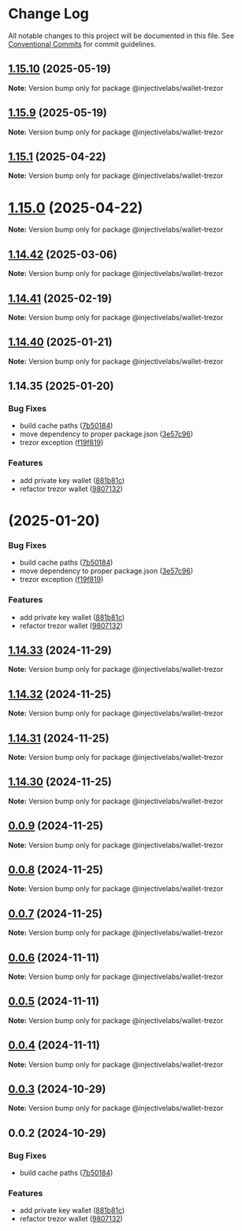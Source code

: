 # Change Log

All notable changes to this project will be documented in this file.
See [Conventional Commits](https://conventionalcommits.org) for commit guidelines.

## [1.15.10](https://github.com/InjectiveLabs/injective-ts/compare/@injectivelabs/wallet-trezor@1.15.9...@injectivelabs/wallet-trezor@1.15.10) (2025-05-19)

**Note:** Version bump only for package @injectivelabs/wallet-trezor

## [1.15.9](https://github.com/InjectiveLabs/injective-ts/compare/@injectivelabs/wallet-trezor@1.15.8...@injectivelabs/wallet-trezor@1.15.9) (2025-05-19)

**Note:** Version bump only for package @injectivelabs/wallet-trezor

## [1.15.1](https://github.com/InjectiveLabs/injective-ts/compare/@injectivelabs/wallet-trezor@1.15.0...@injectivelabs/wallet-trezor@1.15.1) (2025-04-22)

**Note:** Version bump only for package @injectivelabs/wallet-trezor

# [1.15.0](https://github.com/InjectiveLabs/injective-ts/compare/@injectivelabs/wallet-trezor@1.14.57...@injectivelabs/wallet-trezor@1.15.0) (2025-04-22)

**Note:** Version bump only for package @injectivelabs/wallet-trezor

## [1.14.42](https://github.com/InjectiveLabs/injective-ts/compare/@injectivelabs/wallet-trezor@1.14.41-alpha.18...@injectivelabs/wallet-trezor@1.14.42) (2025-03-06)

**Note:** Version bump only for package @injectivelabs/wallet-trezor

## [1.14.41](https://github.com/InjectiveLabs/injective-ts/compare/@injectivelabs/wallet-trezor@1.14.41-beta.15...@injectivelabs/wallet-trezor@1.14.41) (2025-02-19)

**Note:** Version bump only for package @injectivelabs/wallet-trezor

## [1.14.40](https://github.com/InjectiveLabs/injective-ts/compare/v1.14.35...v1.14.40) (2025-01-21)

**Note:** Version bump only for package @injectivelabs/wallet-trezor

## 1.14.35 (2025-01-20)

### Bug Fixes

- build cache paths ([7b50184](https://github.com/InjectiveLabs/injective-ts/commit/7b5018431d970bfb00d022878fbf7994e4878e72))
- move dependency to proper package.json ([3e57c96](https://github.com/InjectiveLabs/injective-ts/commit/3e57c96e4a3af096d7e3815f4d3e5b183bd5bdf4))
- trezor exception ([f19f819](https://github.com/InjectiveLabs/injective-ts/commit/f19f819f1bc9b80a71a582bad81f589505ec590b))

### Features

- add private key wallet ([881b81c](https://github.com/InjectiveLabs/injective-ts/commit/881b81c9d07532def5168b6f761108a7ab3fd3f2))
- refactor trezor wallet ([9807132](https://github.com/InjectiveLabs/injective-ts/commit/980713258fb2b667b97183a1d79f2c1b0374c70d))

# (2025-01-20)

### Bug Fixes

- build cache paths ([7b50184](https://github.com/InjectiveLabs/injective-ts/commit/7b5018431d970bfb00d022878fbf7994e4878e72))
- move dependency to proper package.json ([3e57c96](https://github.com/InjectiveLabs/injective-ts/commit/3e57c96e4a3af096d7e3815f4d3e5b183bd5bdf4))
- trezor exception ([f19f819](https://github.com/InjectiveLabs/injective-ts/commit/f19f819f1bc9b80a71a582bad81f589505ec590b))

### Features

- add private key wallet ([881b81c](https://github.com/InjectiveLabs/injective-ts/commit/881b81c9d07532def5168b6f761108a7ab3fd3f2))
- refactor trezor wallet ([9807132](https://github.com/InjectiveLabs/injective-ts/commit/980713258fb2b667b97183a1d79f2c1b0374c70d))

## [1.14.33](https://github.com/InjectiveLabs/injective-ts/compare/@injectivelabs/wallet-trezor@1.14.33-beta.4...@injectivelabs/wallet-trezor@1.14.33) (2024-11-29)

**Note:** Version bump only for package @injectivelabs/wallet-trezor

## [1.14.32](https://github.com/InjectiveLabs/injective-ts/compare/@injectivelabs/wallet-trezor@1.14.31...@injectivelabs/wallet-trezor@1.14.32) (2024-11-25)

**Note:** Version bump only for package @injectivelabs/wallet-trezor

## [1.14.31](https://github.com/InjectiveLabs/injective-ts/compare/@injectivelabs/wallet-trezor@1.14.30...@injectivelabs/wallet-trezor@1.14.31) (2024-11-25)

**Note:** Version bump only for package @injectivelabs/wallet-trezor

## [1.14.30](https://github.com/InjectiveLabs/injective-ts/compare/@injectivelabs/wallet-trezor@0.0.9...@injectivelabs/wallet-trezor@1.14.30) (2024-11-25)

**Note:** Version bump only for package @injectivelabs/wallet-trezor

## [0.0.9](https://github.com/InjectiveLabs/injective-ts/compare/@injectivelabs/wallet-trezor@0.0.8...@injectivelabs/wallet-trezor@0.0.9) (2024-11-25)

**Note:** Version bump only for package @injectivelabs/wallet-trezor

## [0.0.8](https://github.com/InjectiveLabs/injective-ts/compare/@injectivelabs/wallet-trezor@0.0.7...@injectivelabs/wallet-trezor@0.0.8) (2024-11-25)

**Note:** Version bump only for package @injectivelabs/wallet-trezor

## [0.0.7](https://github.com/InjectiveLabs/injective-ts/compare/@injectivelabs/wallet-trezor@0.0.7-beta.4...@injectivelabs/wallet-trezor@0.0.7) (2024-11-25)

**Note:** Version bump only for package @injectivelabs/wallet-trezor

## [0.0.6](https://github.com/InjectiveLabs/injective-ts/compare/@injectivelabs/wallet-trezor@0.0.5...@injectivelabs/wallet-trezor@0.0.6) (2024-11-11)

**Note:** Version bump only for package @injectivelabs/wallet-trezor

## [0.0.5](https://github.com/InjectiveLabs/injective-ts/compare/@injectivelabs/wallet-trezor@0.0.4...@injectivelabs/wallet-trezor@0.0.5) (2024-11-11)

**Note:** Version bump only for package @injectivelabs/wallet-trezor

## [0.0.4](https://github.com/InjectiveLabs/injective-ts/compare/@injectivelabs/wallet-trezor@0.0.4-beta.6...@injectivelabs/wallet-trezor@0.0.4) (2024-11-11)

**Note:** Version bump only for package @injectivelabs/wallet-trezor

## [0.0.3](https://github.com/InjectiveLabs/injective-ts/compare/@injectivelabs/wallet-trezor@0.0.3-beta.0...@injectivelabs/wallet-trezor@0.0.3) (2024-10-29)

**Note:** Version bump only for package @injectivelabs/wallet-trezor

## 0.0.2 (2024-10-29)

### Bug Fixes

- build cache paths ([7b50184](https://github.com/InjectiveLabs/injective-ts/commit/7b5018431d970bfb00d022878fbf7994e4878e72))

### Features

- add private key wallet ([881b81c](https://github.com/InjectiveLabs/injective-ts/commit/881b81c9d07532def5168b6f761108a7ab3fd3f2))
- refactor trezor wallet ([9807132](https://github.com/InjectiveLabs/injective-ts/commit/980713258fb2b667b97183a1d79f2c1b0374c70d))
